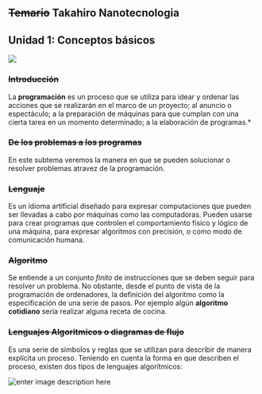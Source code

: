 ## ~~Temario~~  Takahiro Nanotecnologia
## Unidad 1:  Conceptos básicos 
![](https://upload.wikimedia.org/wikipedia/commons/d/d0/Classes_and_Methods.png)

### ~~Introducción~~
 La **programación** es un proceso que se utiliza para idear y ordenar las acciones que se realizarán en el marco de un proyecto; al anuncio o espectáculo; a la preparación de máquinas para que cumplan con una cierta tarea en un momento determinado; a la elaboración de programas.*
### ~~De los problemas a los programas~~
En este subtema veremos la manera en que se pueden solucionar o resolver problemas atravez de la programación.

### ~~Lenguaje~~
Es un idioma artificial diseñado para expresar computaciones que pueden ser llevadas a cabo por máquinas como las computadoras. Pueden usarse para crear programas que controlen el comportamiento físico y lógico de una máquina, para expresar algoritmos con precisión, o como modo de comunicación humana.

### ~~Algoritmo~~
Se entiende a un conjunto _finito_ de instrucciones que se deben seguir para resolver un problema. No obstante, desde el punto de vista de la programación de ordenadores, la definición del algoritmo como la especificación de una serie de pasos.
Por ejemplo algún **algoritmo cotidiano** seria realizar alguna receta de cocina.

### ~~Lenguajes Algoritmicos o diagramas de flujo~~

Es una serie de símbolos y reglas que se utilizan para describir de manera explícita un proceso. Teniendo en cuenta la forma en que describen el proceso, existen dos tipos de lenguajes algorítmicos:

![enter image description here](https://4b708830-a-62cb3a1a-s-sites.googlegroups.com/site/portafoliocarlosmacallums/unidad-i/lenguajealgoritmico/diagrama-de-fluj2o-397795.png?attachauth=ANoY7crSygnfhU_vxwQt3GWD-EjkCfauQ8qc7wkanqpp_bexYR9MiQ0BKNsf2zwAzf-Ok1eXV66VbofUqPnA3ptm9CDjF7uzQBrN8tteBYjcE3nLvDx95eeFvchiEzD0pbWsC4fxqJLUM-LDcWOPZ2oILQM1cAQ54HFAdeJ695cNQGnIx99OtYmOtZ8ZjJOmDbn106DHkJPTF1yPPI6TkDmUCNRYazXpwiTVyXYIPIHq5TB_AzKS-hAK5cgqxHi8WG0TvxwKGkSm9T7FiHscRuf2cgyJvp1IvidPUknJdH0VxWuT9ugpExE=&attredirects=0)
